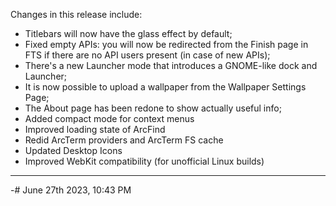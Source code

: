 Changes in this release include:

- Titlebars will now have the glass effect by default;
- Fixed empty APIs: you will now be redirected from the Finish page in FTS if there are no API users present (in case of new APIs);
- There's a new Launcher mode that introduces a GNOME-like dock and Launcher;
- It is now possible to upload a wallpaper from the Wallpaper Settings Page;
- The About page has been redone to show actually useful info;
- Added compact mode for context menus
- Improved loading state of ArcFind
- Redid ArcTerm providers and ArcTerm FS cache
- Updated Desktop Icons
- Improved WebKit compatibility (for unofficial Linux builds)

---

-# June 27th 2023, 10:43 PM
